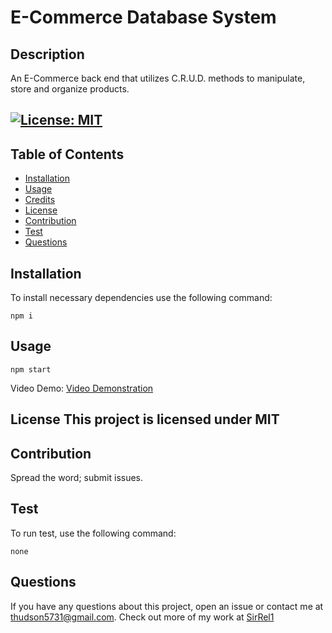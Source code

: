 # E-Commerce Database System
## Description
An E-Commerce back end that utilizes C.R.U.D. methods to manipulate, store and organize products.
## [![License: MIT](https://img.shields.io/badge/License-MIT-yellow.svg)](https://opensource.org/licenses/MIT)

## Table of Contents
- [Installation](#installation)
- [Usage](#usage)
- [Credits](#credits)
- [License](#license)
- [Contribution](#contribute)
- [Test](#test)
- [Questions](#questions)

## Installation

To install necessary dependencies use the following command:
```
npm i
```
## Usage 
```
npm start
```
Video Demo:
[Video Demonstration](https://drive.google.com/file/d/15i056R-vtfxMQ3jpSDWw5SyhMbI8ZLCn/view?usp=sharing)

## License This project is licensed under MIT

## Contribution
Spread the word; submit issues.

## Test
To run test, use the following command:
```
none
```


## Questions
If you have any questions about this project, open an issue or contact me at [thudson5731@gmail.com](dajuanhudson33@gmail.com). 
Check out more of my work at [SirRel1](https://github.com/SirRel1)
